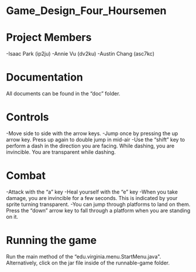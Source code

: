 # Game_Design_Four_Hoursemen

# Project Members
-Isaac Park 	(ip2ju)
-Annie Vu 	(dv2ku)
-Austin Chang 	(asc7kc)

# Documentation
All documents can be found in the “doc” folder.

# Controls
-Move side to side with the arrow keys.
-Jump once by pressing the up arrow key. Press up again to double jump in mid-air
-Use the “shift” key to perform a dash in the direction you are facing. While dashing, you are invincible. You are transparent while dashing.

# Combat
-Attack with the “a” key
-Heal yourself with the “e” key
-When you take damage, you are invincible for a few seconds. This is indicated by your sprite turning transparent. 
-You can jump through platforms to land on them. Press the “down” arrow key to fall through a platform when you are standing on it.

# Running the game
Run the main method of the “edu.virginia.menu.StartMenu.java".
Alternatively, click on the jar file inside of the runnable-game folder.